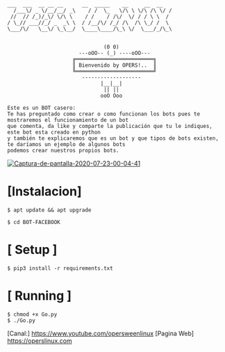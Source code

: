 ```
___  ___  __ __ __      __  _____    __     __  __
  /___\/ _ \/__/__/ _\    / /  \_   \/\ \ \/\ /\ \/ /
 //  // /_)/_\/ \/\ \    / /    / /\/  \/ / / \ \  / 
/ \_// ___//_/ _  _\ \  / /__/\/ /_/ /\  /\ \_/ /  \ 
\___/\/   \__\/ \_\__/  \____\____/\_\ \/  \___/_/\_\


                               (0 0) 
                       ---oOO-- (_) ----oOO---    
                     ╔═════════════════════════╗ 
                     ║ Bienvenido by OPERS!..  ║ 
                     ╚═════════════════════════╝ 
                        -------------------
                              |__|__| 
                               || || 
                              ooO Ooo 
```
```
Este es un BOT casero:
Te has preguntado como crear o como funcionan los bots pues te mostraremos el funcionamiento de un bot
que comenta, da like y comparte la publicación que tu le indiques, este bot esta creado en python
y también te explicaremos que es un bot y que tipos de bots existen, te daríamos un ejemplo de algunos bots
podemos crear nuestros propios bots.
```
<a href="https://ibb.co/XZRNxS9"><img src="https://i.ibb.co/N6BQ2ZX/Captura-de-pantalla-2020-07-23-00-04-41.png" alt="Captura-de-pantalla-2020-07-23-00-04-41" border="0"></a>

# [Instalacion]
```
$ apt update && apt upgrade
```

```
$ cd BOT-FACEBOOK
```

# [ Setup ]
```
$ pip3 install -r requirements.txt
```
# [ Running ]
```
$ chmod +x Go.py
$ ./Go.py
```

[Canal:] https://www.youtube.com/opersweenlinux
[Pagina Web] https://operslinux.com

